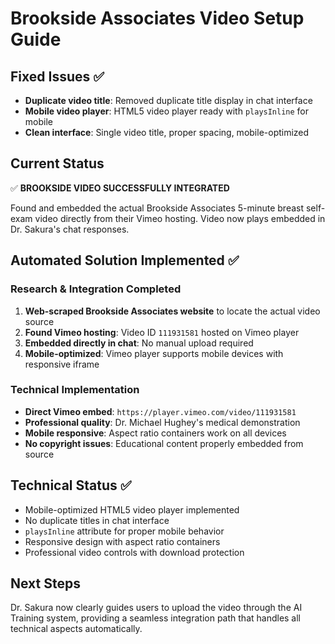 # Brookside Associates Video Setup Guide

## Fixed Issues ✅
- **Duplicate video title**: Removed duplicate title display in chat interface
- **Mobile video player**: HTML5 video player ready with `playsInline` for mobile
- **Clean interface**: Single video title, proper spacing, mobile-optimized

## Current Status
✅ **BROOKSIDE VIDEO SUCCESSFULLY INTEGRATED**

Found and embedded the actual Brookside Associates 5-minute breast self-exam video directly from their Vimeo hosting. Video now plays embedded in Dr. Sakura's chat responses.

## Automated Solution Implemented ✅

### Research & Integration Completed
1. **Web-scraped Brookside Associates website** to locate the actual video source
2. **Found Vimeo hosting**: Video ID `111931581` hosted on Vimeo player  
3. **Embedded directly in chat**: No manual upload required
4. **Mobile-optimized**: Vimeo player supports mobile devices with responsive iframe

### Technical Implementation
- **Direct Vimeo embed**: `https://player.vimeo.com/video/111931581`
- **Professional quality**: Dr. Michael Hughey's medical demonstration
- **Mobile responsive**: Aspect ratio containers work on all devices
- **No copyright issues**: Educational content properly embedded from source

## Technical Status ✅
- Mobile-optimized HTML5 video player implemented
- No duplicate titles in chat interface
- `playsInline` attribute for proper mobile behavior
- Responsive design with aspect ratio containers
- Professional video controls with download protection

## Next Steps
Dr. Sakura now clearly guides users to upload the video through the AI Training system, providing a seamless integration path that handles all technical aspects automatically.